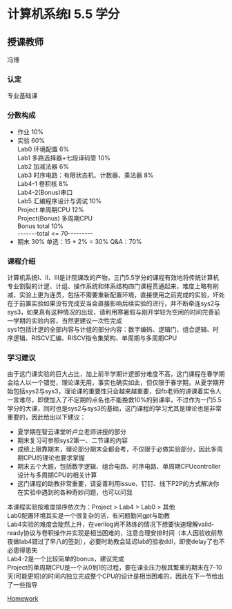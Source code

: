 # 计算机系统I  5.5 学分
## 授课教师
冯博

### 认定
专业基础课

### 分数构成
- 作业 10%
- 实验 60%  
  Lab0 环境配置 6%  
  Lab1 多路选择器+七段译码管 10%  
  Lab2 加减法器 6%  
  Lab3 时序电路：有限状态机、计数器、乘法器 8%  
  Lab4-1 卷积核 8%  
  Lab4-2(Bonus)串口  
  Lab5 汇编程序设计与调试 10%  
  Project 单周期CPU 12%  
  Project(Bonus) 多周期CPU  
  Bonus total 10%  
-------total <= 70---------
- 期末 30%
  单选：15 * 2% = 30%
  Q&A：70%

### 课程介绍
计算机系统I、II、III是计院课改的产物，三门5.5学分的课程有效地将传统计算机专业割裂的计逻、计组、操作系统和体系结构四门课程贯通起来，难度上略有削减，实验上更为连贯，包括不需要重新配置环境，直接使用之前完成的实验，坏处在于前置实验如果没有完成妥当会直接影响后续实验的进行，并不断牵连sys2与sys3，如果真有这种情况的出现，请利用寒暑假与刚开学较为空闲的时间完善前一学期的实验内容，当然更建议一次性完成  
sys1包括计逻的全部内容与计组的部分内容：数字编码、逻辑门、组合逻辑、时序逻辑、RISCV汇编、RISCV指令集架构、单周期与多周期CPU  

### 学习建议
由于这门课实验的巨大占比，加上前半学期计逻部分难度不高，这门课程在春学期会给人以一个错觉，理论课无用，事实也确实如此，但仅限于春学期，从夏学期开始包括sys2与sys3，理论课的重要性只会越来越重要，但fb老师的讲课着实令人一言难尽，即使加入了不定期的点名也不能挽救10%的到课率，不过作为一门5.5学分的大课，同时也是sys2与sys3的基础，这门课程的学习尤其是理论也是非常重要的，因此给出以下建议：  

- 夏学期在智云课堂听卢立老师讲授的部分
- 期末复习可参照sys2第一、二节课的内容
- 成绩上限靠期末，理论部分期末全都会考，不仅限于必做实验部分，因此多周期CPU的理论也要求掌握
- 期末五个大题，包括数字逻辑、组合电路、时序电路、单周期CPUcontroller设计与多周期CPU的相关计算
- 这门课程的助教非常重要，请妥善利用issue、钉钉、线下P2P的方式解决你在实验中遇到的各种奇妙问题，也可以问我  
  
本课程实验按难度排序依次为：Project > Lab4 > Lab0 > 其他  
Lab0配置环境其实是一个很复杂的活，有问题勤问gpt与助教  
Lab4实验的难度会陡然上升，在verilog尚不熟练的情况下想要快速理解valid-ready协议与卷积操作并实现是相当困难的，注意合理安排时间（本人因验收前熬夜做lab4错过了早八的签到），必要时助教会延迟lab的验收ddl，即使delay了也不必患得患失  
Lab4-2是一个比较简单的bonus，建议完成  
Project的单周期CPU是一个从0到1的过程，要在课业压力极其繁重的期末在7-10天(可能更短)的时间内独立完成整个CPU的设计是相当困难的，因此在下一节给出了一些指导  

[Homework](homework.pdf)